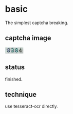 # basic
The simplest captcha breaking.
## captcha image
![](./basic.jpg)
## status 
finished.  
## technique
use tesseract-ocr directly.